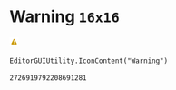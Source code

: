 # Warning `16x16`
<img src="/img/Warning.png" width=16 height=16>

``` CSharp
EditorGUIUtility.IconContent("Warning")
```
```
2726919792208691281
```
